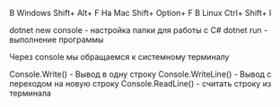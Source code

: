 В Windows Shift+ Alt+ F
На Mac Shift+ Option+ F
В Linux Ctrl+ Shift+ I

dotnet new console - настройка папки для работы с C#
dotnet run - выполнение программы

Через console мы обращаемся к системному терминалу

Console.Write() - Вывод в одну строку
Console.WriteLine() - Вывод с переходом на новую строку
Console.ReadLine() - считать строку из терминала
